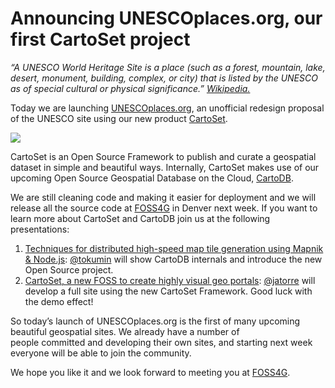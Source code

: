 <!--
slug: unescoplaces
date: Wed Sep 07 2011 14:41:00 GMT+0100 (BST)
tags: cartoset, cartodb, foss4g
title: Announcing UNESCOplaces.org, our first CartoSet project
id: 9916957619
link: http://blog.vizzuality.com/post/9916957619/unescoplaces
raw: {"blog_name":"vizzuality","id":9916957619,"post_url":"http://blog.vizzuality.com/post/9916957619/unescoplaces","slug":"unescoplaces","type":"text","date":"2011-09-07 13:41:00 GMT","timestamp":1315402860,"state":"published","format":"html","reblog_key":"OrzlfMA4","tags":["cartoset","cartodb","foss4g"],"short_url":"http://tmblr.co/ZQVgQy9F6CEp","highlighted":[],"note_count":2,"title":"Announcing UNESCOplaces.org, our first CartoSet project","body":"<p><em>&ldquo;A UNESCO World Heritage Site is a place (such as a forest, mountain, lake, desert, monument, building, complex, or city) that is listed by the UNESCO as of special cultural or physical significance.&rdquo; <a href=\"http://en.wikipedia.org/wiki/World_Heritage_Site\">Wikipedia.</a></em></p>\n<p>Today we are launching <a href=\"http://unescoplaces.org/\">UNESCOplaces.org</a>, an unofficial redesign proposal of the UNESCO site using our new product <a href=\"http://www.vizzuality.com/cartoset\">CartoSet</a>. </p>\n<p><a href=\"http://unescoplaces.org/\"><img src=\"http://www.vizzuality.com/images/projects_images/unescoplaces/screenshoot1.jpg?1315328018\" width=\"536\" height=\"734\"/></a></p>\n<p>CartoSet is an Open Source Framework to publish and curate a geospatial dataset in simple and beautiful ways. Internally, CartoSet makes use of our upcoming Open Source Geospatial Database on the Cloud, <a href=\"http://cartodb.com\">CartoDB</a>.</p>\n<p>We are still cleaning code and making it easier for deployment and we will release all the source code at <a href=\"http://2011.foss4g.org/\">FOSS4G</a> in Denver next week. If you want to learn more about CartoSet and CartoDB join us at the following presentations:</p>\n<ol><li><a href=\"http://2011.foss4g.org/program/sessions?page=1\">Techniques for distributed high-speed map tile generation using Mapnik &amp; Node.js</a>: <a href=\"https://twitter.com/#!/tokumin\">@tokumin</a> will show CartoDB internals and introduce the new Open Source project.</li>\n<li><a href=\"http://2011.foss4g.org/sessions/cartoset-new-foss-create-highly-visual-geo-portals\">CartoSet, a new FOSS to create highly visual geo portals</a>: <a href=\"https://twitter.com/#!/jatorre/\">@jatorre</a> will develop a full site using the new CartoSet Framework. Good luck with the demo effect!</li>\n</ol><p>So today&rsquo;s launch of UNESCOplaces.org is the first of many upcoming beautiful geospatial sites. We already have a number of people committed and developing their own sites, and starting next week everyone will be able to join the community.</p>\n<p>We hope you like it and we look forward to meeting you at <a href=\"http://2011.foss4g.org/\">FOSS4G</a>.</p>","reblog":{"tree_html":"","comment":"<p><em>&ldquo;A UNESCO World Heritage Site is a place (such as a forest, mountain, lake, desert, monument, building, complex, or city) that is listed by the UNESCO as of special cultural or physical significance.&rdquo; <a href=\"http://en.wikipedia.org/wiki/World_Heritage_Site\">Wikipedia.</a></em></p>\n<p>Today we are launching <a href=\"http://unescoplaces.org/\">UNESCOplaces.org</a>, an unofficial redesign proposal of the UNESCO site using our new product <a href=\"http://www.vizzuality.com/cartoset\">CartoSet</a>.&nbsp;</p>\n<p><a href=\"http://unescoplaces.org/\"><img src=\"http://www.vizzuality.com/images/projects_images/unescoplaces/screenshoot1.jpg?1315328018\" width=\"536\" height=\"734\"></a></p>\n<p>CartoSet is an Open Source Framework to publish and curate a geospatial dataset in simple and beautiful ways. Internally, CartoSet makes use of our upcoming Open Source Geospatial Database on the Cloud, <a href=\"http://cartodb.com\">CartoDB</a>.</p>\n<p>We are still cleaning code and making it easier for deployment and we will release all the source code at <a href=\"http://2011.foss4g.org/\">FOSS4G</a> in Denver next week. If you want to learn more about CartoSet and CartoDB join us at the following presentations:</p>\n<ol><li><a href=\"http://2011.foss4g.org/program/sessions?page=1\">Techniques for distributed high-speed map tile generation using Mapnik &amp; Node.js</a>: <a href=\"https://twitter.com/#!/tokumin\">@tokumin</a> will show CartoDB internals and introduce the new Open Source project.</li>\n<li><a href=\"http://2011.foss4g.org/sessions/cartoset-new-foss-create-highly-visual-geo-portals\">CartoSet, a new FOSS to create highly visual geo portals</a>: <a href=\"https://twitter.com/#!/jatorre/\">@jatorre</a> will develop a full site using the new CartoSet Framework. Good luck with the demo effect!</li>\n</ol><p>So today&rsquo;s launch of UNESCOplaces.org is the first of many upcoming beautiful geospatial sites. We already have a number of people&nbsp;committed&nbsp;and developing their own sites, and starting next week everyone will be able to join the community.</p>\n<p>We hope you like it and we look forward to meeting you at <a href=\"http://2011.foss4g.org/\">FOSS4G</a>.</p>"},"trail":[{"blog":{"name":"vizzuality","theme":{"avatar_shape":"square","background_color":"#FAFAFA","body_font":"Helvetica Neue","header_bounds":"","header_image":"http://assets.tumblr.com/images/default_header/optica_pattern_09.png?_v=abe6f565397f54e880c2b76e6fc2022e","header_image_focused":"http://assets.tumblr.com/images/default_header/optica_pattern_09_focused_v3.png?_v=abe6f565397f54e880c2b76e6fc2022e","header_image_scaled":"http://assets.tumblr.com/images/default_header/optica_pattern_09_focused_v3.png?_v=abe6f565397f54e880c2b76e6fc2022e","header_stretch":true,"link_color":"#529ECC","show_avatar":true,"show_description":true,"show_header_image":true,"show_title":true,"title_color":"#444444","title_font":"Gibson","title_font_weight":"bold"}},"post":{"id":"9916957619"},"content":"<p><em>“A UNESCO World Heritage Site is a place (such as a forest, mountain, lake, desert, monument, building, complex, or city) that is listed by the UNESCO as of special cultural or physical significance.” <a href=\"http://en.wikipedia.org/wiki/World_Heritage_Site\">Wikipedia.</a></em></p>\n<p>Today we are launching <a href=\"http://unescoplaces.org/\">UNESCOplaces.org</a>, an unofficial redesign proposal of the UNESCO site using our new product <a href=\"http://www.vizzuality.com/cartoset\">CartoSet</a>. </p>\n<p><a href=\"http://unescoplaces.org/\"><img src=\"http://www.vizzuality.com/images/projects_images/unescoplaces/screenshoot1.jpg?1315328018\" width=\"536\" height=\"734\"></a></p>\n<p>CartoSet is an Open Source Framework to publish and curate a geospatial dataset in simple and beautiful ways. Internally, CartoSet makes use of our upcoming Open Source Geospatial Database on the Cloud, <a href=\"http://cartodb.com\">CartoDB</a>.</p>\n<p>We are still cleaning code and making it easier for deployment and we will release all the source code at <a href=\"http://2011.foss4g.org/\">FOSS4G</a> in Denver next week. If you want to learn more about CartoSet and CartoDB join us at the following presentations:</p>\n<ol><li><a href=\"http://2011.foss4g.org/program/sessions?page=1\">Techniques for distributed high-speed map tile generation using Mapnik & Node.js</a>: <a href=\"https://twitter.com/#!/tokumin\">@tokumin</a> will show CartoDB internals and introduce the new Open Source project.</li>\n<li><a href=\"http://2011.foss4g.org/sessions/cartoset-new-foss-create-highly-visual-geo-portals\">CartoSet, a new FOSS to create highly visual geo portals</a>: <a href=\"https://twitter.com/#!/jatorre/\">@jatorre</a> will develop a full site using the new CartoSet Framework. Good luck with the demo effect!</li>\n</ol><p>So today’s launch of UNESCOplaces.org is the first of many upcoming beautiful geospatial sites. We already have a number of people committed and developing their own sites, and starting next week everyone will be able to join the community.</p>\n<p>We hope you like it and we look forward to meeting you at <a href=\"http://2011.foss4g.org/\">FOSS4G</a>.</p>","content_raw":"<p><em>\"A UNESCO World Heritage Site is a place (such as a forest, mountain, lake, desert, monument, building, complex, or city) that is listed by the UNESCO as of special cultural or physical significance.\" <a href=\"http://en.wikipedia.org/wiki/World_Heritage_Site\">Wikipedia.</a></em></p>\r\n<p>Today we are launching <a href=\"http://unescoplaces.org/\">UNESCOplaces.org</a>, an unofficial redesign proposal of the UNESCO site using our new product <a href=\"http://www.vizzuality.com/cartoset\">CartoSet</a>.&nbsp;</p>\r\n<p><a href=\"http://unescoplaces.org/\"><img src=\"http://www.vizzuality.com/images/projects_images/unescoplaces/screenshoot1.jpg?1315328018\" width=\"536\" height=\"734\"></a></p>\r\n<p>CartoSet is an Open Source Framework to publish and curate a geospatial dataset in simple and beautiful ways. Internally, CartoSet makes use of our upcoming Open Source Geospatial Database on the Cloud, <a href=\"http://cartodb.com\">CartoDB</a>.</p>\r\n<p>We are still cleaning code and making it easier for deployment and we will release all the source code at <a href=\"http://2011.foss4g.org/\">FOSS4G</a> in Denver next week. If you want to learn more about CartoSet and CartoDB join us at the following presentations:</p>\r\n<ol><li><a href=\"http://2011.foss4g.org/program/sessions?page=1\">Techniques for distributed high-speed map tile generation using Mapnik &amp; Node.js</a>: <a href=\"https://twitter.com/#!/tokumin\">@tokumin</a> will show CartoDB internals and introduce the new Open Source project.</li>\r\n<li><a href=\"http://2011.foss4g.org/sessions/cartoset-new-foss-create-highly-visual-geo-portals\">CartoSet, a new FOSS to create highly visual geo portals</a>: <a href=\"https://twitter.com/#!/jatorre/\">@jatorre</a> will develop a full site using the new CartoSet Framework. Good luck with the demo effect!</li>\r\n</ol><p>So today's launch of UNESCOplaces.org is the first of many upcoming beautiful geospatial sites. We already have a number of people&nbsp;committed&nbsp;and developing their own sites, and starting next week everyone will be able to join the community.</p>\r\n<p>We hope you like it and we look forward to meeting you at <a href=\"http://2011.foss4g.org/\">FOSS4G</a>.</p>","is_current_item":true,"is_root_item":true}]}
publish: 2011-09-07
-->


Announcing UNESCOplaces.org, our first CartoSet project
=======================================================

*“A UNESCO World Heritage Site is a place (such as a forest, mountain,
lake, desert, monument, building, complex, or city) that is listed by
the UNESCO as of special cultural or physical significance.”
[Wikipedia.](http://en.wikipedia.org/wiki/World_Heritage_Site)*

Today we are launching [UNESCOplaces.org](http://unescoplaces.org/), an
unofficial redesign proposal of the UNESCO site using our new product
[CartoSet](http://www.vizzuality.com/cartoset). 

[![](http://www.vizzuality.com/images/projects_images/unescoplaces/screenshoot1.jpg?1315328018)](http://unescoplaces.org/)

CartoSet is an Open Source Framework to publish and curate a geospatial
dataset in simple and beautiful ways. Internally, CartoSet makes use of
our upcoming Open Source Geospatial Database on the Cloud,
[CartoDB](http://cartodb.com).

We are still cleaning code and making it easier for deployment and we
will release all the source code at [FOSS4G](http://2011.foss4g.org/) in
Denver next week. If you want to learn more about CartoSet and CartoDB
join us at the following presentations:

1.  [Techniques for distributed high-speed map tile generation using
    Mapnik & Node.js](http://2011.foss4g.org/program/sessions?page=1):
    [@tokumin](https://twitter.com/#!/tokumin) will show CartoDB
    internals and introduce the new Open Source project.
2.  [CartoSet, a new FOSS to create highly visual geo
    portals](http://2011.foss4g.org/sessions/cartoset-new-foss-create-highly-visual-geo-portals):
    [@jatorre](https://twitter.com/#!/jatorre/) will develop a full site
    using the new CartoSet Framework. Good luck with the demo effect!

So today’s launch of UNESCOplaces.org is the first of many upcoming
beautiful geospatial sites. We already have a number of
people committed and developing their own sites, and starting next week
everyone will be able to join the community.

We hope you like it and we look forward to meeting you at
[FOSS4G](http://2011.foss4g.org/).

